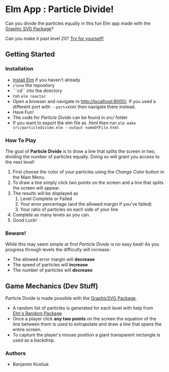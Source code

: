 # Elm App : Particle Divide!
Can you divide the particles equally in this fun Elm app made with the [Graphic SVG Package](https://package.elm-lang.org/packages/MacCASOutreach/graphicsvg/latest/GraphicSVG)?

Can you make it past level 20? [Try for yourself!](https://mac1xa3.ca/u/kostiukb/particledivide.html)

## Getting Started

### Installation
* [Install Elm](https://guide.elm-lang.org/install.html) if you haven't already
* ```clone``` the repository
* ```cd`` into the directory
* run ```elm reactor```
* Open a browser and navigate to <http://localhost:8000/>. If you used a different port with ```--port=XXXX``` then navigate there instead.
* Have Fun!
* The code for _Particle Divide_ can be found in _src/_ folder
* If you want to export the elm file as .html then run ```elm make src/particledivide.elm --output nameOfFile.html```

### How To Play
The goal of __Particle Divide__ is to draw a line that splits the screen in two, dividing the number of particles equally. Doing so will grant you access to the next level!

1. First choose the color of your particles using the _Change Color_ button in the Main Menu.
2. To draw a line simply click two points on the screen and a line that splits the screen will appear.
3. The results will be displayed as
    1. Level Complete or Failed
    2. Your error percentage (and the allowed margin if you've failed)
    3. Your ratio of particles on each side of your line
4. Complete as many levels as you can.
5. Good Luck!

<h3>Beware!</h3>

While this may seem simple at first _Particle Divide_ is no easy beat! As you progress through levels the difficulty will increase:
* The allowed error margin will __decrease__
* The speed of particles will __increase__
* The number of particles will __decrease__

## Game Mechanics (Dev Stuff)
Particle Divide is made possible with the [GraphicSVG Package](https://package.elm-lang.org/packages/MacCASOutreach/graphicsvg/latest/GraphicSVG).

* A random list of particles is generated for each level with help from [Elm's Random Package](https://package.elm-lang.org/packages/elm-lang/core/latest/Random) 
* Once a player click __any two points__ on the screen the equation of the line between them is used to extrapolate and draw a line that spans the entire screen.
* To capture the player's mouse position a giant transparent rectangle is used as a backdrop.

### Authors
* Benjamin Kostiuk




